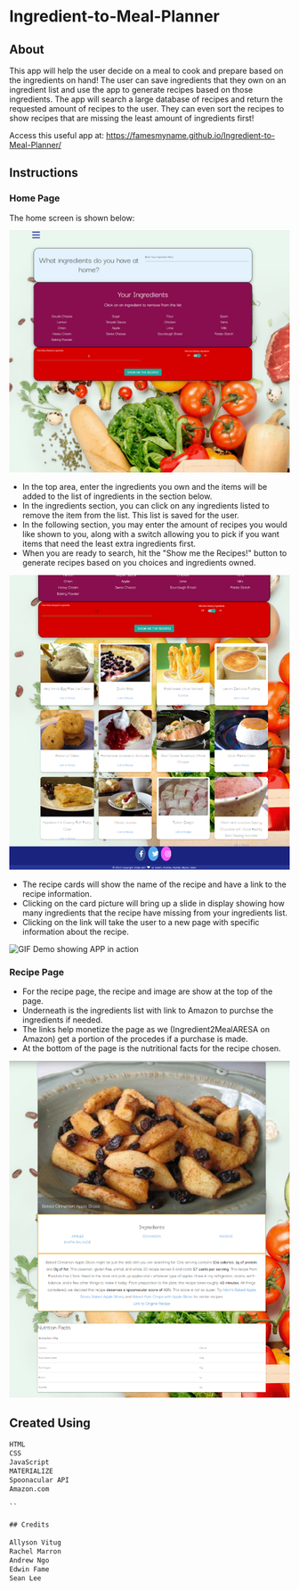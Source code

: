 # Ingredient-to-Meal-Planner

## About
This app will help the user decide on a meal to cook and prepare based on the ingredients on hand! The user can save ingredients that they own on an ingredient list and use the app to generate recipes based on those ingredients. The app will search a large database of recipes and return the requested amount of recipes to the user. They can even sort the recipes to show recipes that are missing the least amount of ingredients first!

Access this useful app at: https://famesmyname.github.io/Ingredient-to-Meal-Planner/

## Instructions

### Home Page

The home screen is shown below:

![Screenshot of home screen](./assets/screenshots/screenshot_index.png)

- In the top area, enter the ingredients you own and the items will be added to the list of ingredients in the section below.
- In the ingredients section, you can click on any ingredients listed to remove the item from the list. This list is saved for the user.
- In the following section, you may enter the amount of recipes you would like shown to you, along with a switch allowing you to pick if you want items that need the least extra ingredients first.
- When you are ready to search, hit the "Show me the Recipes!" button to generate recipes based on you choices and ingredients owned.

![Screenshot of recipes cards after a search](./assets/screenshots/screenshot_recipe_cards.png)



- The recipe cards will show the name of the recipe and have a link to the recipe information.
- Clicking on the card picture will bring up a slide in display showing how many ingredients that the recipe have missing from your ingredients list.
- Clicking on the link will take the user to a new page with specific information about the recipe.


![GIF Demo showing APP in action](./assets/screenshots/DEMO.gif)

### Recipe Page

- For the recipe page, the recipe and image are show at the top of the page.
- Underneath is the ingredients list with link to Amazon to purchse the ingredients if needed.
- The links help monetize the page as we (Ingredient2MealARESA on Amazon) get a portion of the procedes if a purchase is made.
- At the bottom of the page is the nutritional facts for the recipe chosen.

![Screenshot of recipes cards after a search](./assets/screenshots/screenshot_recipe.png)




## Created Using
```
HTML
CSS
JavaScript
MATERIALIZE
Spoonacular API
Amazon.com

``

## Credits

Allyson Vitug
Rachel Marron
Andrew Ngo
Edwin Fame
Sean Lee
